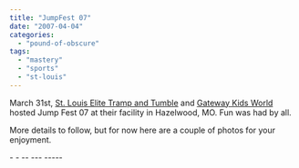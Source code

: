 ```yaml
---
title: "JumpFest 07"
date: "2007-04-04"
categories: 
  - "pound-of-obscure"
tags: 
  - "mastery"
  - "sports"
  - "st-louis"
---
```


March 31st, [St. Louis Elite Tramp and Tumble](http://www.gatewaykidsworld.com/team.html "St. Louis Elite Tramp and Tumble") and [Gateway Kids World](http://www.gatewaykidsworld.com "Gateway Kids World") hosted Jump Fest 07 at their facility in Hazelwood, MO. Fun was had by all.

More details to follow, but for now here are a couple of photos for your enjoyment.

\- - -- --- -----
